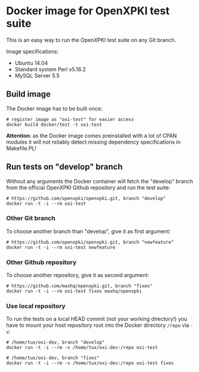 # Docker image for OpenXPKI test suite

This is an easy way to run the OpenXPKI test suite on any Git branch.

Image specifications:

* Ubuntu 14.04
* Standard system Perl v5.18.2
* MySQL Server 5.5

## Build image

The Docker image has to be built once:

    # register image as "oxi-test" for easier access
    docker build docker/test -t oxi-test

**Attention**: as the Docker image comes preinstalled with a lot of CPAN modules
it will not reliably detect missing dependency specifications in Makefile.PL!

## Run tests on "develop" branch

Without any arguments the Docker container will fetch the "develop" branch from
the official OpenXPKI Github repository and run the test suite:

    # https://github.com/openxpki/openxpki.git, branch "develop"
    docker run -t -i --rm oxi-test

### Other Git branch

To choose another branch than "develop", give it as first argument:

    # https://github.com/openxpki/openxpki.git, branch "newfeature"
    docker run -t -i --rm oxi-test newfeature

### Other Github repository

To choose another repository, give it as second argument:

    # https://github.com/maxhq/openxpki.git, branch "fixes"
    docker run -t -i --rm oxi-test fixes maxhq/openxpki

### Use local repository

To run the tests on a local HEAD commit (not your working directory!) you have
to mount your host repository root into the Docker directory `/repo` via `-v`:

    # /home/tux/oxi-dev, branch "develop"
    docker run -t -i --rm -v /home/tux/oxi-dev:/repo oxi-test

    # /home/tux/oxi-dev, branch "fixes"
    docker run -t -i --rm -v /home/tux/oxi-dev:/repo oxi-test fixes
